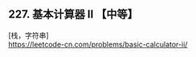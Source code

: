 ## 227. 基本计算器 II 【中等】       
[栈，字符串]      
https://leetcode-cn.com/problems/basic-calculator-ii/      


